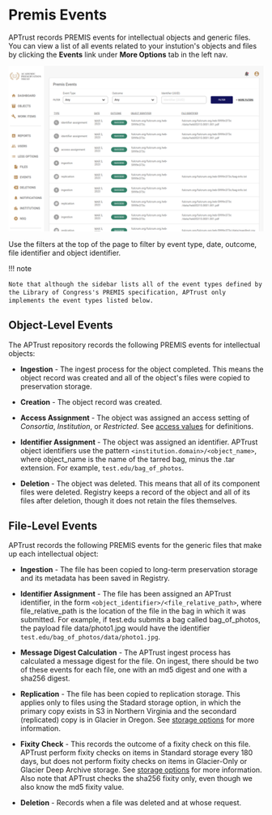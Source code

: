 # Premis Events

APTrust records PREMIS events for intellectual objects and generic files. You can view a list of all events related to your instution's objects and files by clicking the __Events__ link under  __More Options__ tab in the left nav.

![List of PREMIS events](../img/registry/PremisEventsList.png)

Use the filters at the top of the page to filter by event type, date, outcome, file identifier and object identifier.

!!! note

    Note that although the sidebar lists all of the event types defined by the Library of Congress's PREMIS specification, APTrust only implements the event types listed below.

## Object-Level Events

The APTrust repository records the following PREMIS events for intellectual objects:

* __Ingestion__ - The ingest process for the object completed. This means the object record was created and all of the object's files were copied to preservation storage.

* __Creation__ - The object record was created.

* __Access Assignment__ - The object was assigned an access setting of _Consortia_, _Institution_, or _Restricted_. See [access values](../depositing/index.md#allowed-access-values) for definitions.

* __Identifier Assignment__ - The object was assigned an identifier. APTrust object identifiers use the pattern `<institution.domain>/<object_name>`, where object_name is the name of the tarred bag, minus the .tar extension. For example, `test.edu/bag_of_photos`.

* __Deletion__ - The object was deleted. This means that all of its component files were deleted. Registry keeps a record of the object and all of its files after deletion, though it does not retain the files themselves.

## File-Level Events

APTrust records the following PREMIS events for the generic files that make up each intellectual object:

* __Ingestion__ - The file has been copied to long-term preservation storage and its metadata has been saved in Registry.

* __Identifier Assignment__ - The file has been assigned an APTrust identifier, in the form `<object_identifier>/<file_relative_path>`, where file_relative_path is the location of the file in the bag in which it was submitted. For example, if test.edu submits a bag called bag_of_photos, the payload file data/photo1.jpg would have the identifier `test.edu/bag_of_photos/data/photo1.jpg`.

* __Message Digest Calculation__ - The APTrust ingest process has calculated a message digest for the file. On ingest, there should be two of these events for each file, one with an md5 digest and one with a sha256 digest.

* __Replication__ - The file has been copied to replication storage. This applies only to files using the Stadard storage option, in which the primary copy exists in S3 in Northern Virginia and the secondard (replicated) copy is in Glacier in Oregon. See [storage options](../depositing/index.md#allowed-storage-option-values) for more information.

* __Fixity Check__ - This records the outcome of a fixity check on this file. APTrust perform fixity checks on items in Standard storage every 180 days, but does not perform fixity checks on items in Glacier-Only or Glacier Deep Archive storage. See [storage options](../depositing/index.md#allowed-storage-option-values) for more information. Also note that APTrust checks the sha256 fixity only, even though we also know the md5 fixity value.

* __Deletion__ - Records when a file was deleted and at whose request.
